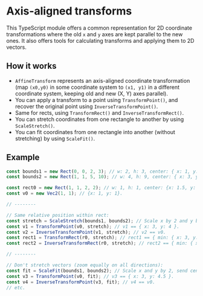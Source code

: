 # Axis-aligned transforms

This TypeScript module offers a common representation for 2D coordinate transformations where the old `x` and `y` axes are kept parallel to the new ones. It also offers tools for calculating transforms and applying them to 2D vectors.

## How it works

* `AffineTransform` represents an axis-aligned coordinate transformation (map `(x0,y0)` in some coordinate system to `(x1, y1)` in a different coordinate system, keeping old and new (X, Y) axes parallel).
* You can apply a transform to a point using `TransformPoint()`, and recover the original point using `InverseTransformPoint()`.
* Same for rects, using `TransformRect()` and `InverseTransformRect()`.
* You can stretch coordinates from one rectangle to another by using `ScaleStretch()`.
* You can fit coordinates from one rectangle into another (without stretching) by using `ScaleFit()`.

## Example

```typescript
const bounds1 = new Rect(0, 0, 2, 3); // w: 2, h: 3, center: { x: 1, y: 1.5 }.
const bounds2 = new Rect(1, 1, 5, 10); // w: 4, h: 9, center: { x: 3, y: 5.5 }.

const rect0 = new Rect(1, 1, 2, 2); // w: 1, h: 1, center: {x: 1.5, y: 1.5}.
const v0 = new Vec2(1, 1); // {x: 1, y: 1}.

// --------

// Same relative position within rect:
const stretch = ScaleStretch(bounds1, bounds2); // Scale x by 2 and y by 3, send corners to corners and center to center.
const v1 = TransformPoint(v0, stretch); // v1 == { x: 3, y: 4 }.
const v2 = InverseTransformPoint(v1, stretch); // v2 == v0.
const rect1 = TransformRect(r0, stretch); // rect1 == { min: { x: 3, y: 4 }, max: { x: 5, y: 7 } }.
const rect2 = InverseTransformRect(r0, stretch); // rect2 == { min: { x: 0, y: 0 }, max: { x: 0.5, y: 0.333 } }.

// --------

// Don't stretch vectors (zoom equally on all directions):
const fit = ScaleFit(bounds1, bounds2); // Scale x and y by 2, send center to center.
const v3 = TransformPoint(v0, fit); // v3 == { x: 3, y: 4.5 }.
const v4 = InverseTransformPoint(v3, fit); // v4 == v0.
// etc.
```
